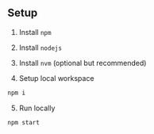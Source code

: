 

## Setup

1. Install `npm`

2. Install `nodejs`

3. Install `nvm` (optional but recommended)

4. Setup local workspace

```bash
npm i
```

5. Run locally
```bash
npm start
```